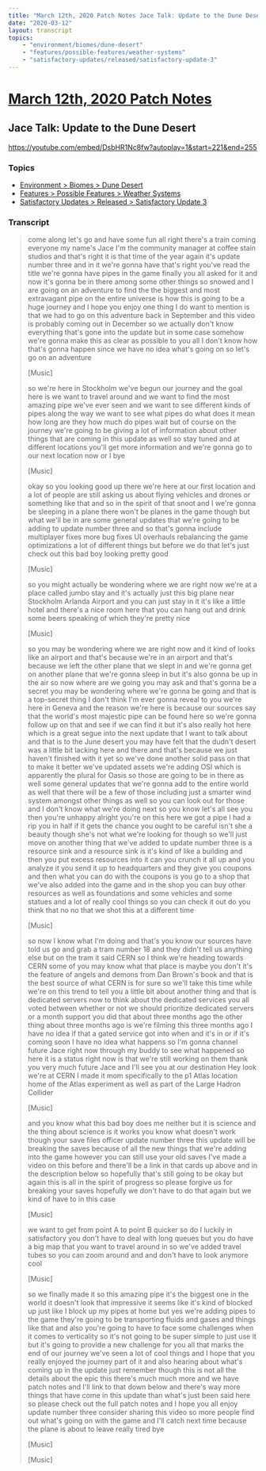 ```yaml
---
title: "March 12th, 2020 Patch Notes Jace Talk: Update to the Dune Desert"
date: "2020-03-12"
layout: transcript
topics:
    - "environment/biomes/dune-desert"
    - "features/possible-features/weather-systems"
    - "satisfactory-updates/released/satisfactory-update-3"
---
```

# [March 12th, 2020 Patch Notes](../2020-03-12.md)
## Jace Talk: Update to the Dune Desert
https://youtube.com/embed/DsbHR1Nc8fw?autoplay=1&start=221&end=255

### Topics
* [Environment > Biomes > Dune Desert](../topics/environment/biomes/dune-desert.md)
* [Features > Possible Features > Weather Systems](../topics/features/possible-features/weather-systems.md)
* [Satisfactory Updates > Released > Satisfactory Update 3](../topics/satisfactory-updates/released/satisfactory-update-3.md)

### Transcript

> come along let's go and have some fun all right there's a train coming everyone my name's Jace I'm the community manager at coffee stain studios and that's right it is that time of the year again it's update number three and in it we're gonna have that's right you've read the title we're gonna have pipes in the game finally you all asked for it and now it's gonna be in there among some other things so snowed and I are going on an adventure to find the the biggest and most extravagant pipe on the entire universe is how this is going to be a huge journey and I hope you enjoy one thing I do want to mention is that we had to go on this adventure back in September and this video is probably coming out in December so we actually don't know everything that's gone into the update but in some case somehow we're gonna make this as clear as possible to you all I don't know how that's gonna happen since we have no idea what's going on so let's go on an adventure
>
> [Music]
>
> so we're here in Stockholm we've begun our journey and the goal here is we want to travel around and we want to find the most amazing pipe we've ever seen and we want to see different kinds of pipes along the way we want to see what pipes do what does it mean how long are they how much do pipes wait but of course on the journey we're going to be giving a lot of information about other things that are coming in this update as well so stay tuned and at different locations you'll get more information and we're gonna go to our next location now or I bye
>
> [Music]
>
> okay so you looking good up there we're here at our first location and a lot of people are still asking us about flying vehicles and drones or something like that and so in the spirit of that snoot and I we're gonna be sleeping in a plane there won't be planes in the game though but what we'll be in are some general updates that we're going to be adding to update number three and so that's gonna include multiplayer fixes more bug fixes UI overhauls rebalancing the game optimizations a lot of different things but before we do that let's just check out this bad boy looking pretty good
>
> [Music]
>
> so you might actually be wondering where we are right now we're at a place called jumbo stay and it's actually just this big plane near Stockholm Arlanda Airport and you can just stay in it it's like a little hotel and there's a nice room here that you can hang out and drink some beers speaking of which they're pretty nice
>
> [Music]
>
> so you may be wondering where we are right now and it kind of looks like an airport and that's because we're in an airport and that's because we left the other plane that we slept in and we're gonna get on another plane that we're gonna sleep in but it's also gonna be up in the air so now where are we going you may ask and that's gonna be a secret you may be wondering where we're gonna be going and that is a top-secret thing I don't think I'm ever gonna reveal to you we're here in Geneva and the reason we're here is because our sources say that the world's most majestic pipe can be found here so we're gonna follow up on that and see if we can find it but it's also really hot here which is a great segue into the next update that I want to talk about and that is to the June desert you may have felt that the dudn't desert was a little bit lacking here and there and that's because we just haven't finished with it yet so we've done another solid pass on that to make it better we've updated assets we're adding OSI which is apparently the plural for Oasis so those are going to be in there as well some general updates that we're gonna add to the entire world as well that there will be a few of those including just a smarter wind system amongst other things as well so you can look out for those and I don't know what we're doing next so you know let's all see you then you're unhappy alright you're on this here we got a pipe I had a rip you in half if it gets the chance you ought to be careful isn't she a beauty though she's not what we're looking for though so we'll just move on another thing that we've added to update number three is a resource sink and a resource sink is it's kind of like a building and then you put excess resources into it can you crunch it all up and you analyze it you send it up to headquarters and they give you coupons and then what you can do with the coupons is you go to a shop that we've also added into the game and in the shop you can buy other resources as well as foundations and some vehicles and some statues and a lot of really cool things so you can check it out do you think that no no that we shot this at a different time
>
> [Music]
>
> so now I know what I'm doing and that's you know our sources have told us go and grab a tram number 18 and they didn't tell us anything else but on the tram it said CERN so I think we're heading towards CERN some of you may know what that place is maybe you don't it's the feature of angels and demons from Dan Brown's book and that is the best source of what CERN is for sure so we'll take this time while we're on this trend to tell you a little bit about another thing and that is dedicated servers now to think about the dedicated services you all voted between whether or not we should prioritize dedicated servers or a month support you did that about three months ago the other thing about three months ago is we're filming this three months ago I have no idea if that a gated service got into when and it's in or if it's coming soon I have no idea what happens so I'm gonna channel future Jace right now through my buddy to see what happened so here it is a status right now is that we're still working on them thank you very much future Jace and I'll see you at our destination Hey look we're at CERN I made it mom specifically to the p1 Atlas location home of the Atlas experiment as well as part of the Large Hadron Collider
>
> [Music]
>
> and you know what this bad boy does me neither but it is science and the thing about science is it works you know what doesn't work though your save files officer update number three this update will be breaking the saves because of all the new things that we're adding into the game however you can still use your old saves I've made a video on this before and there'll be a link in that cards up above and in the description below so hopefully that's still going to be okay but again this is all in the spirit of progress so please forgive us for breaking your saves hopefully we don't have to do that again but we kind of have to in this case
>
> [Music]
>
> we want to get from point A to point B quicker so do I luckily in satisfactory you don't have to deal with long queues but you do have a big map that you want to travel around in so we've added travel tubes so you can zoom around and and don't have to look anymore cool
>
> [Music]
>
> so we finally made it so this amazing pipe it's the biggest one in the world it doesn't look that impressive it seems like it's kind of blocked up just like I block up my pipes at home but yes we're adding pipes to the game they're going to be transporting fluids and gases and things like that and also you're going to have to face some challenges when it comes to verticality so it's not going to be super simple to just use it but it's going to provide a new challenge for you all that marks the end of our journey we've seen a lot of cool things and I hope that you really enjoyed the journey part of it and also hearing about what's coming up in the update just remember though this is not all the details about the epic this there's much much more and we have patch notes and I'll link to that down below and there's way more things that have come in this update than what's just been said here so please check out the full patch notes and I hope you all enjoy update number three consider sharing this video so more people find out what's going on with the game and I'll catch next time because the plane is about to leave really tired bye
>
> [Music]
>
> [Music]
